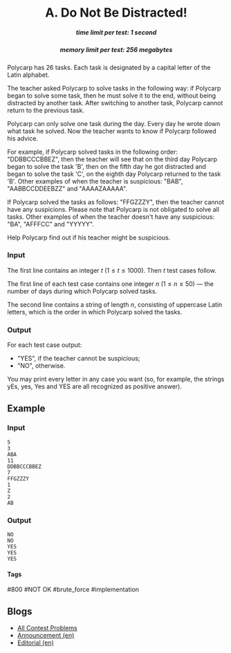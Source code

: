 <h1 style='text-align: center;'> A. Do Not Be Distracted!</h1>

<h5 style='text-align: center;'>time limit per test: 1 second</h5>
<h5 style='text-align: center;'>memory limit per test: 256 megabytes</h5>

Polycarp has $26$ tasks. Each task is designated by a capital letter of the Latin alphabet.

The teacher asked Polycarp to solve tasks in the following way: if Polycarp began to solve some task, then he must solve it to the end, without being distracted by another task. After switching to another task, Polycarp cannot return to the previous task.

Polycarp can only solve one task during the day. Every day he wrote down what task he solved. Now the teacher wants to know if Polycarp followed his advice.

For example, if Polycarp solved tasks in the following order: "DDBBCCCBBEZ", then the teacher will see that on the third day Polycarp began to solve the task 'B', then on the fifth day he got distracted and began to solve the task 'C', on the eighth day Polycarp returned to the task 'B'. Other examples of when the teacher is suspicious: "BAB", "AABBCCDDEEBZZ" and "AAAAZAAAAA".

If Polycarp solved the tasks as follows: "FFGZZZY", then the teacher cannot have any suspicions. Please note that Polycarp is not obligated to solve all tasks. Other examples of when the teacher doesn't have any suspicious: "BA", "AFFFCC" and "YYYYY".

Help Polycarp find out if his teacher might be suspicious.

### Input

The first line contains an integer $t$ ($1 \le t \le 1000$). Then $t$ test cases follow.

The first line of each test case contains one integer $n$ ($1 \le n \le 50$) — the number of days during which Polycarp solved tasks.

The second line contains a string of length $n$, consisting of uppercase Latin letters, which is the order in which Polycarp solved the tasks.

### Output

For each test case output: 

* "YES", if the teacher cannot be suspicious;
* "NO", otherwise.

You may print every letter in any case you want (so, for example, the strings yEs, yes, Yes and YES are all recognized as positive answer).

## Example

### Input


```text
5
3
ABA
11
DDBBCCCBBEZ
7
FFGZZZY
1
Z
2
AB
```
### Output


```text
NO
NO
YES
YES
YES
```


#### Tags 

#800 #NOT OK #brute_force #implementation 

## Blogs
- [All Contest Problems](../Codeforces_Round_719_(Div._3).md)
- [Announcement (en)](../blogs/Announcement_(en).md)
- [Editorial (en)](../blogs/Editorial_(en).md)

